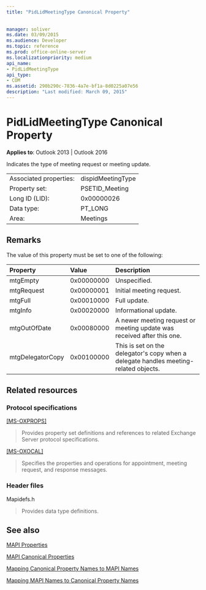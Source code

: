```yaml
---
title: "PidLidMeetingType Canonical Property"
 
 
manager: soliver
ms.date: 03/09/2015
ms.audience: Developer
ms.topic: reference
ms.prod: office-online-server
ms.localizationpriority: medium
api_name:
- PidLidMeetingType
api_type:
- COM
ms.assetid: 290b290c-7836-4a7e-bf1a-8d0225a07e56
description: "Last modified: March 09, 2015"
---
```


# PidLidMeetingType Canonical Property

  
  
**Applies to**: Outlook 2013 | Outlook 2016 
  
Indicates the type of meeting request or meeting update.
  
|||
|:-----|:-----|
|Associated properties:  <br/> |dispidMeetingType  <br/> |
|Property set:  <br/> |PSETID_Meeting  <br/> |
|Long ID (LID):  <br/> |0x00000026  <br/> |
|Data type:  <br/> |PT_LONG  <br/> |
|Area:  <br/> |Meetings  <br/> |
   
## Remarks

The value of this property must be set to one of the following:
  
|**Property**|**Value**|**Description**|
|:-----|:-----|:-----|
|mtgEmpty  <br/> |0x00000000  <br/> |Unspecified.  <br/> |
|mtgRequest  <br/> |0x00000001  <br/> |Initial meeting request.  <br/> |
|mtgFull  <br/> |0x00010000  <br/> |Full update.  <br/> |
|mtgInfo  <br/> |0x00020000  <br/> |Informational update.  <br/> |
|mtgOutOfDate  <br/> |0x00080000  <br/> |A newer meeting request or meeting update was received after this one.  <br/> |
|mtgDelegatorCopy  <br/> |0x00100000  <br/> |This is set on the delegator's copy when a delegate handles meeting-related objects.  <br/> |
   
## Related resources

### Protocol specifications

[[MS-OXPROPS]](https://msdn.microsoft.com/library/f6ab1613-aefe-447d-a49c-18217230b148%28Office.15%29.aspx)
  
> Provides property set definitions and references to related Exchange Server protocol specifications.
    
[[MS-OXOCAL]](https://msdn.microsoft.com/library/09861fde-c8e4-4028-9346-e7c214cfdba1%28Office.15%29.aspx)
  
> Specifies the properties and operations for appointment, meeting request, and response messages.
    
### Header files

Mapidefs.h
  
> Provides data type definitions.
    
## See also



[MAPI Properties](mapi-properties.md)
  
[MAPI Canonical Properties](mapi-canonical-properties.md)
  
[Mapping Canonical Property Names to MAPI Names](mapping-canonical-property-names-to-mapi-names.md)
  
[Mapping MAPI Names to Canonical Property Names](mapping-mapi-names-to-canonical-property-names.md)

